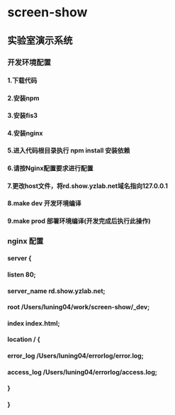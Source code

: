 # screen-show
## 实验室演示系统

### 开发环境配置
#### 1.下载代码
#### 2.安装npm
#### 3.安装fis3
#### 4.安装nginx
#### 5.进入代码根目录执行 npm install 安装依赖
#### 6.请按Nginx配置要求进行配置
#### 7.更改host文件，将rd.show.yzlab.net域名指向127.0.0.1
#### 8.make dev 开发环境编译
#### 9.make prod 部署环境编译(开发完成后执行此操作)

### nginx 配置
#### server {
####    listen 80;
####    server_name rd.show.yzlab.net;
####    root /Users/luning04/work/screen-show/_dev;
####    index index.html;
####    location / {
####        error_log /Users/luning04/errorlog/error.log;
####        access_log /Users/luning04/errorlog/access.log;
####    }
#### }